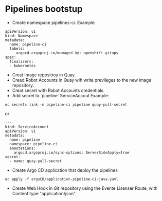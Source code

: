 # Pipelines bootstup


* Create namespace pipelines-ci.
Example:
```
apiVersion: v1
kind: Namespace
metadata:
  name: pipeline-ci
  labels:
     argocd.argoproj.io/managed-by: openshift-gitops
spec:
  finalizers:
  - kubernetes
```
* Creat image repositroy in Quay.
* Cread Robot Accounts in Quay wih write previleges to the new image repository.
* Creat secret with Robot Accounts credentials.
* Add secret to 'pipeline' ServiceAccout
Example:
```
oc secrets link -n pipeline-ci pipeline quay-pull-secret
```
or
```
---
kind: ServiceAccount
apiVersion: v1
metadata:
  name: pipeline
  namespace: pipeline-ci
  annotations:
    argocd.argoproj.io/sync-options: ServerSideApply=true
secret:
  - name: quay-pull-secret
```

* Create Argo CD application that deploy the pipelines
```
oc apply -f argoCD/application-pipeline-ci-java.yaml
```

* Create Web Hook in Git repository using the Evente Lisenser Route, with Content type "application/json"
